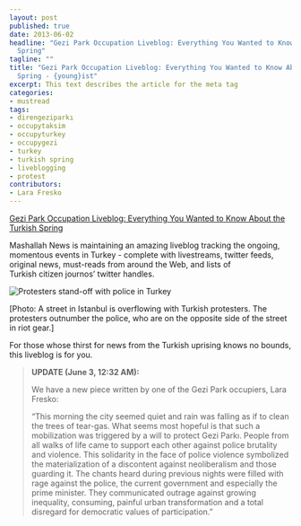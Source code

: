 ```yaml
---
layout: post
published: true
date: 2013-06-02
headline: "Gezi Park Occupation Liveblog: Everything You Wanted to Know About the Turkish
  Spring"
tagline: ""
title: "Gezi Park Occupation Liveblog: Everything You Wanted to Know About the Turkish
  Spring - {young}ist"
excerpt: This text describes the article for the meta tag
categories:
- mustread
tags:
- direngeziparkı
- occupytaksim
- occupyturkey
- occupygezi
- turkey
- turkish spring
- liveblogging
- protest
contributors:
- Lara Fresko
---
```

<a href="http://mashallahnews.com/?p=10341">Gezi Park Occupation Liveblog: Everything You Wanted to Know About the Turkish Spring</a><br/><p>Mashallah News<span> is maintaining an amazing liveblog tracking the ongoing, momentous events </span><span>in</span><span> Turkey - complete with livestreams, twitter feeds, original news, m</span><span>ust-reads from aro</span><span>und the Web, and lists of T</span><span>urkish </span><span>citizen </span><span>jo</span><span>urnos&#8217; </span><span>twitter handles</span><span>. </span></p>
<p><img alt="Protesters stand-off with police in Turkey" src="http://mashallahnews.com/news/wp-content/uploads/2013/05/Turkey-uprising.jpg"/></p>
<p><span>[Photo: A street in Istanbul is overflowing with Turkish protesters. The protesters outnumber the police, who are on the opposite side of the street in riot gear.] </span></p>
<p><span>For those whose</span><span> </span><span>thirst for news from </span><span>the T</span><span>urkish </span><span>u</span><span>prising </span><span>knows no bounds</span><span>, this liveblog is for yo</span><span>u.</span></p>

<blockquote>
<p></p>
<p class="p1"><strong>UPDATE (June 3, 12:32 AM):</strong></p>
<p class="p1"><span>We have a new piece written by one of the Gezi Park occupiers, Lara Fresko:</span></p>
<p>“This morning the city seemed quiet and rain was falling as if to clean the trees of tear-gas. What seems most hopeful is that such a mobilization was triggered by a will to protect Gezi Parkı. People from all walks of life came to support each other against police brutality and violence. This solidarity in the face of police violence symbolized the materialization of a discontent against neoliberalism and those guarding it. The chants heard during previous nights were filled with rage against the police, the current government and especially the prime minister. They communicated outrage against growing inequality, consuming, painful urban transformation and a total disregard for democratic values of participation.”</p>
</blockquote>
